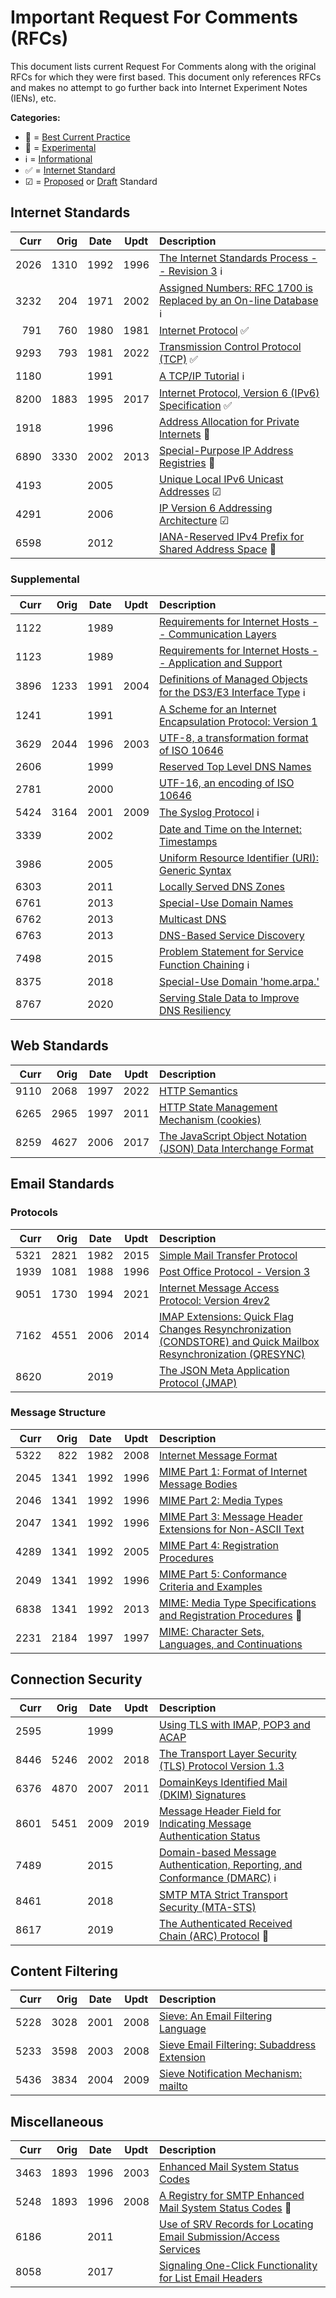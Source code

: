 # Important Request For Comments (RFCs)

This document lists current Request For Comments along with the original RFCs for which they were first based. This document only references RFCs and makes no attempt to go further back into Internet Experiment Notes (IENs), etc.

**Categories:**

* 🥼 = [Best Current Practice](https://datatracker.ietf.org/doc/html/rfc2026#section-5)
* 🧪 = [Experimental](https://datatracker.ietf.org/doc/html/rfc2026#section-4.2.1)
* ℹ = [Informational](https://datatracker.ietf.org/doc/html/rfc2026#section-4.2.2)
* ✅ = [Internet Standard](https://datatracker.ietf.org/doc/html/rfc2026#section-4.1.3)
* ☑ = [Proposed](https://datatracker.ietf.org/doc/html/rfc2026#section-4.1.1) or [Draft](https://datatracker.ietf.org/doc/html/rfc2026#section-4.1.2) Standard

## Internet Standards

| Curr | Orig | Date | Updt | Description |
|-----:|-----:|:----:|:----:|:------------------------------------------------|
| 2026 | 1310 | 1992 | 1996 | [The Internet Standards Process -- Revision 3](https://datatracker.ietf.org/doc/html/rfc2026) ℹ |
| 3232 |  204 | 1971 | 2002 | [Assigned Numbers: RFC 1700 is Replaced by an On-line Database](https://datatracker.ietf.org/doc/html/rfc3232) ℹ |
|  791 |  760 | 1980 | 1981 | [Internet Protocol](https://datatracker.ietf.org/doc/html/rfc791) ✅ |
| 9293 |  793 | 1981 | 2022 | [Transmission Control Protocol (TCP)](https://datatracker.ietf.org/doc/html/rfc9293) ✅ |
| 1180 |      | 1991 |      | [A TCP/IP Tutorial](https://datatracker.ietf.org/doc/html/rfc1180) ℹ |
| 8200 | 1883 | 1995 | 2017 | [Internet Protocol, Version 6 (IPv6) Specification](https://datatracker.ietf.org/doc/html/rfc8200) ✅ |
| 1918 |      | 1996 |      | [Address Allocation for Private Internets](https://datatracker.ietf.org/doc/html/rfc1918) 🥼 |
| 6890 | 3330 | 2002 | 2013 | [Special-Purpose IP Address Registries](https://datatracker.ietf.org/doc/html/rfc6890) 🥼 |
| 4193 |      | 2005 |      | [Unique Local IPv6 Unicast Addresses](https://datatracker.ietf.org/doc/html/rfc4193) ☑ |
| 4291 |      | 2006 |      | [IP Version 6 Addressing Architecture](https://datatracker.ietf.org/doc/html/rfc4291) ☑ |
| 6598 |      | 2012 |      | [IANA-Reserved IPv4 Prefix for Shared Address Space](https://datatracker.ietf.org/doc/html/rfc6598) 🥼 |

### Supplemental

| Curr | Orig | Date | Updt | Description |
|-----:|-----:|:----:|:----:|:------------------------------------------------|
| 1122 |      | 1989 |      | [Requirements for Internet Hosts -- Communication Layers](https://datatracker.ietf.org/doc/html/rfc1122) |
| 1123 |      | 1989 |      | [Requirements for Internet Hosts -- Application and Support](https://datatracker.ietf.org/doc/html/rfc1123) |
| 3896 | 1233 | 1991 | 2004 | [Definitions of Managed Objects for the DS3/E3 Interface Type](https://datatracker.ietf.org/doc/html/rfc3896) ℹ |
| 1241 |      | 1991 |      | [A Scheme for an Internet Encapsulation Protocol: Version 1](https://datatracker.ietf.org/doc/html/rfc1241) |
| 3629 | 2044 | 1996 | 2003 | [UTF-8, a transformation format of ISO 10646](https://datatracker.ietf.org/doc/html/rfc3629) |
| 2606 |      | 1999 |      | [Reserved Top Level DNS Names](https://datatracker.ietf.org/doc/html/rfc2606) |
| 2781 |      | 2000 |      | [UTF-16, an encoding of ISO 10646](https://datatracker.ietf.org/doc/html/rfc2781) |
| 5424 | 3164 | 2001 | 2009 | [The Syslog Protocol](https://datatracker.ietf.org/doc/html/rfc5424) ℹ |
| 3339 |      | 2002 |      | [Date and Time on the Internet: Timestamps](https://datatracker.ietf.org/doc/html/rfc3339) |
| 3986 |      | 2005 |      | [Uniform Resource Identifier (URI): Generic Syntax](https://datatracker.ietf.org/doc/html/rfc3986) |
| 6303 |      | 2011 |      | [Locally Served DNS Zones](https://datatracker.ietf.org/doc/html/rfc6303) |
| 6761 |      | 2013 |      | [Special-Use Domain Names](https://datatracker.ietf.org/doc/html/rfc6761) |
| 6762 |      | 2013 |      | [Multicast DNS](https://datatracker.ietf.org/doc/html/rfc6762) |
| 6763 |      | 2013 |      | [DNS-Based Service Discovery](https://datatracker.ietf.org/doc/html/rfc6763) |
| 7498 |      | 2015 |      | [Problem Statement for Service Function Chaining](https://datatracker.ietf.org/doc/html/rfc7498) ℹ |
| 8375 |      | 2018 |      | [Special-Use Domain 'home.arpa.'](https://datatracker.ietf.org/doc/html/rfc8375) |
| 8767 |      | 2020 |      | [Serving Stale Data to Improve DNS Resiliency](https://datatracker.ietf.org/doc/html/rfc8767) |

## Web Standards

| Curr | Orig | Date | Updt | Description |
|-----:|-----:|:----:|:----:|:------------------------------------------------|
| 9110 | 2068 | 1997 | 2022 | [HTTP Semantics](https://datatracker.ietf.org/doc/html/rfc9110) |
| 6265 | 2965 | 1997 | 2011 | [HTTP State Management Mechanism (cookies)](https://datatracker.ietf.org/doc/html/rfc6265) |
| 8259 | 4627 | 2006 | 2017 | [The JavaScript Object Notation (JSON) Data Interchange Format](https://datatracker.ietf.org/doc/html/rfc8259) |

## Email Standards

### Protocols

| Curr | Orig | Date | Updt | Description |
|-----:|-----:|:----:|:----:|:------------------------------------------------|
| 5321 | 2821 | 1982 | 2015 | [Simple Mail Transfer Protocol](https://datatracker.ietf.org/doc/html/rfc5321) |
| 1939 | 1081 | 1988 | 1996 | [Post Office Protocol - Version 3](https://datatracker.ietf.org/doc/html/rfc1939) |
| 9051 | 1730 | 1994 | 2021 | [Internet Message Access Protocol: Version 4rev2](https://datatracker.ietf.org/doc/html/rfc9051) |
| 7162 | 4551 | 2006 | 2014 | [IMAP Extensions: Quick Flag Changes Resynchronization (CONDSTORE) and Quick Mailbox Resynchronization (QRESYNC)](https://datatracker.ietf.org/doc/html/rfc7162) |
| 8620 |      | 2019 |      | [The JSON Meta Application Protocol (JMAP)](https://datatracker.ietf.org/doc/html/rfc8620) |

### Message Structure

| Curr | Orig | Date | Updt | Description |
|-----:|-----:|:----:|:----:|:------------------------------------------------|
| 5322 |  822 | 1982 | 2008 | [Internet Message Format](https://datatracker.ietf.org/doc/html/rfc5322) |
| 2045 | 1341 | 1992 | 1996 | [MIME Part 1: Format of Internet Message Bodies](https://datatracker.ietf.org/doc/html/rfc2045) |
| 2046 | 1341 | 1992 | 1996 | [MIME Part 2: Media Types](https://datatracker.ietf.org/doc/html/rfc2046) |
| 2047 | 1341 | 1992 | 1996 | [MIME Part 3: Message Header Extensions for Non-ASCII Text](https://datatracker.ietf.org/doc/html/rfc2047) |
| 4289 | 1341 | 1992 | 2005 | [MIME Part 4: Registration Procedures](https://datatracker.ietf.org/doc/html/rfc4289) |
| 2049 | 1341 | 1992 | 1996 | [MIME Part 5: Conformance Criteria and Examples](https://datatracker.ietf.org/doc/html/rfc2049) |
| 6838 | 1341 | 1992 | 2013 | [MIME: Media Type Specifications and Registration Procedures](https://datatracker.ietf.org/doc/html/rfc6838) 🥼 |
| 2231 | 2184 | 1997 | 1997 | [MIME: Character Sets, Languages, and Continuations](https://datatracker.ietf.org/doc/html/rfc2231) |

## Connection Security

| Curr | Orig | Date | Updt | Description |
|-----:|-----:|:----:|:----:|:------------------------------------------------|
| 2595 |      | 1999 |      | [Using TLS with IMAP, POP3 and ACAP](https://datatracker.ietf.org/doc/html/rfc2595) |
| 8446 | 5246 | 2002 | 2018 | [The Transport Layer Security (TLS) Protocol Version 1.3](https://datatracker.ietf.org/doc/html/rfc8446) |
| 6376 | 4870 | 2007 | 2011 | [DomainKeys Identified Mail (DKIM) Signatures](https://datatracker.ietf.org/doc/html/rfc6376) |
| 8601 | 5451 | 2009 | 2019 | [Message Header Field for Indicating Message Authentication Status](https://datatracker.ietf.org/doc/html/rfc8601) |
| 7489 |      | 2015 |      | [Domain-based Message Authentication, Reporting, and Conformance (DMARC)](https://datatracker.ietf.org/doc/html/rfc7489) ℹ |
| 8461 |      | 2018 |      | [SMTP MTA Strict Transport Security (MTA-STS)](https://datatracker.ietf.org/doc/html/rfc8461) |
| 8617 |      | 2019 |      | [The Authenticated Received Chain (ARC) Protocol](https://datatracker.ietf.org/doc/html/rfc8617) 🧪 |

## Content Filtering

| Curr | Orig | Date | Updt | Description |
|-----:|-----:|:----:|:----:|:------------------------------------------------|
| 5228 | 3028 | 2001 | 2008 | [Sieve: An Email Filtering Language](https://datatracker.ietf.org/doc/html/rfc5228) |
| 5233 | 3598 | 2003 | 2008 | [Sieve Email Filtering: Subaddress Extension](https://datatracker.ietf.org/doc/html/rfc5233) |
| 5436 | 3834 | 2004 | 2009 | [Sieve Notification Mechanism: mailto](https://datatracker.ietf.org/doc/html/rfc5436) |

## Miscellaneous

| Curr | Orig | Date | Updt | Description |
|-----:|-----:|:----:|:----:|:------------------------------------------------|
| 3463 | 1893 | 1996 | 2003 | [Enhanced Mail System Status Codes](https://datatracker.ietf.org/doc/html/rfc3463) |
| 5248 | 1893 | 1996 | 2008 | [A Registry for SMTP Enhanced Mail System Status Codes](https://datatracker.ietf.org/doc/html/rfc5248) 🥼 |
| 6186 |      | 2011 |      | [Use of SRV Records for Locating Email Submission/Access Services](https://datatracker.ietf.org/doc/html/rfc6186) |
| 8058 |      | 2017 |      | [Signaling One-Click Functionality for List Email Headers](https://datatracker.ietf.org/doc/html/rfc8058) |
